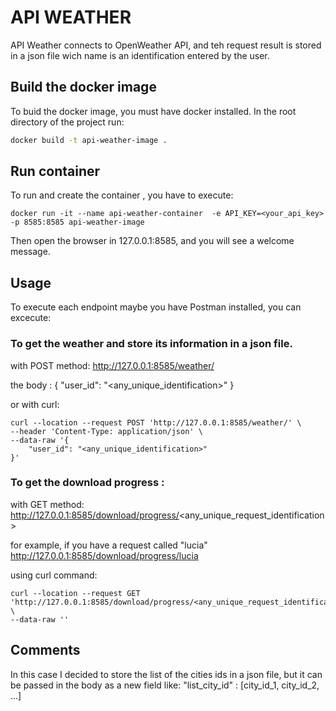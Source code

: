 # API WEATHER

API Weather  connects to OpenWeather API, and teh request result is stored in 
a json file wich name is an identification entered by the user.

## Build the docker image
To buid the docker image, you must have docker installed.
In the root directory of the project run:

```bash
docker build -t api-weather-image .
```

## Run container
To run and create the container , you have to execute:
```
docker run -it --name api-weather-container  -e API_KEY=<your_api_key>  -p 8585:8585 api-weather-image 
```
Then open the browser in 127.0.0.1:8585, and you will see a welcome message.

## Usage
To execute each endpoint maybe you have Postman installed, you can excecute:
### To get the weather and store its information in a json file.
with POST method: 
http://127.0.0.1:8585/weather/ 
 
the body :
{
    "user_id": "<any_unique_identification>"
}

or with curl:

```
curl --location --request POST 'http://127.0.0.1:8585/weather/' \
--header 'Content-Type: application/json' \
--data-raw '{
    "user_id": "<any_unique_identification>"
}'
```

### To get the download progress :
with GET method:
http://127.0.0.1:8585/download/progress/<any_unique_request_identification>

for example, if you have a request called "lucia"
http://127.0.0.1:8585/download/progress/lucia

using curl command:
```
curl --location --request GET 'http://127.0.0.1:8585/download/progress/<any_unique_request_identification>' \
--data-raw ''
```

## Comments
In this case I decided to store the list of the cities ids in a json file,
but it can be passed in  the body as a new field like:
"list_city_id" : [city_id_1, city_id_2, ...]

